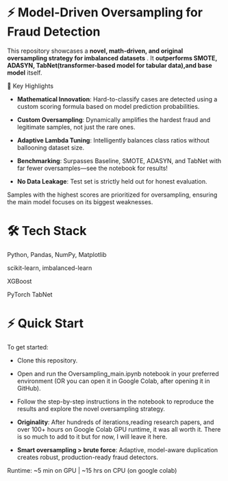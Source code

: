 
# ⚡ Model-Driven Oversampling for Fraud Detection
This repository showcases a **novel, math-driven, and original oversampling strategy for imbalanced datasets** . It **outperforms SMOTE, ADASYN, TabNet(transformer-based model for tabular data),and  base model** itself.

🚀 Key Highlights
* **Mathematical Innovation**: Hard-to-classify cases are detected using a custom scoring formula based on model prediction probabilities.

* **Custom Oversampling**: Dynamically amplifies the hardest fraud and legitimate samples, not just the rare ones.

* **Adaptive Lambda Tuning**: Intelligently balances class ratios without ballooning dataset size.

* **Benchmarking**: Surpasses Baseline, SMOTE, ADASYN, and TabNet with far fewer oversamples—see the notebook for results!

*  **No Data Leakage**: Test set is strictly held out for honest evaluation.


Samples with the highest scores are prioritized for oversampling, ensuring the main model focuses on its biggest weaknesses.

# 🛠️ Tech Stack
Python, Pandas, NumPy, Matplotlib

scikit-learn, imbalanced-learn

XGBoost

PyTorch TabNet

# ⚡ Quick Start
To get started:

* Clone this repository.

* Open and run the Oversampling_main.ipynb notebook in your preferred environment (OR you can open it in Google Colab, after opening it in GitHub).

* Follow the step-by-step instructions in the notebook to reproduce the results and explore the novel oversampling strategy.




* **Originality**: After hundreds of iterations,reading research papers, and over 100+ hours on Google Colab GPU runtime, it was all worth it. There is so much to add to it but for now, I will leave it here. 

* **Smart oversampling > brute force**: Adaptive, model-aware duplication creates robust, production-ready fraud detectors.

Runtime: ~5 min on GPU | ~15 hrs on CPU (on google colab)
